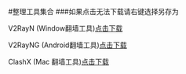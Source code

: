 #整理工具集合
###如果点击无法下载请右键选择另存为

V2RayN (Window翻墙工具)[点击下载](http://www.sdkbox.co/https://github.com/2dust/v2rayN/releases/download/6.13/v2rayN-With-Core.zip "V2RayN (Window翻墙工具)")

V2RayNG (Android翻墙工具)[点击下载](http://www.sdkbox.co/https://github.com/2dust/v2rayNG/releases/download/1.7.38/v2rayNG_1.7.38.apk "V2RayNG (Android翻墙工具)")

ClashX (Mac 翻墙工具)[点击下载](http://www.sdkbox.co/https://github.com/yichengchen/clashX/releases/download/1.97.0/ClashX.dmg "ClashX (Mac 翻墙工具)")
